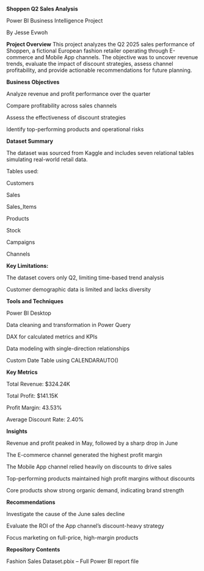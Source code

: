 **Shoppen Q2 Sales Analysis**

Power BI Business Intelligence Project

By Jesse Evwoh


**Project Overview**
This project analyzes the Q2 2025 sales performance of Shoppen, a fictional European fashion retailer operating through E-commerce and Mobile App channels. The objective was to uncover revenue trends, evaluate the impact of discount strategies, assess channel profitability, and provide actionable recommendations for future planning.


**Business Objectives**

Analyze revenue and profit performance over the quarter

Compare profitability across sales channels

Assess the effectiveness of discount strategies

Identify top-performing products and operational risks


**Dataset Summary**

The dataset was sourced from Kaggle and includes seven relational tables simulating real-world retail data.

Tables used:

Customers

Sales

Sales_Items

Products

Stock

Campaigns

Channels


**Key Limitations:**

The dataset covers only Q2, limiting time-based trend analysis

Customer demographic data is limited and lacks diversity


**Tools and Techniques**

Power BI Desktop

Data cleaning and transformation in Power Query

DAX for calculated metrics and KPIs

Data modeling with single-direction relationships

Custom Date Table using CALENDARAUTO()


**Key Metrics**

Total Revenue: $324.24K

Total Profit: $141.15K

Profit Margin: 43.53%

Average Discount Rate: 2.40%


**Insights**

Revenue and profit peaked in May, followed by a sharp drop in June

The E-commerce channel generated the highest profit margin

The Mobile App channel relied heavily on discounts to drive sales

Top-performing products maintained high profit margins without discounts

Core products show strong organic demand, indicating brand strength


**Recommendations**

Investigate the cause of the June sales decline

Evaluate the ROI of the App channel’s discount-heavy strategy

Focus marketing on full-price, high-margin products


**Repository Contents**

Fashion Sales Dataset.pbix – Full Power BI report file
